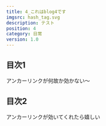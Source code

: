 ```yaml
---
title: 4_これはblog4です
imgsrc: hash_tag.svg
description: テスト
position: 4
category: 日常
version: 1.0
---
```


## 目次1

アンカーリンクが何故か効かない〜

## 目次2

アンカーリンクが効いてくれたら嬉しい
